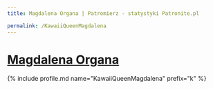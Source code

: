 ```yaml
---
title: Magdalena Organa | Patromierz - statystyki Patronite.pl

permalink: /KawaiiQueenMagdalena
---
```


# [Magdalena Organa](https://patronite.pl/KawaiiQueenMagdalena)

{% include profile.md name="KawaiiQueenMagdalena" prefix="k" %}
